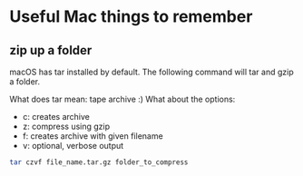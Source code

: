 # Useful Mac things to remember

## zip up a folder
macOS has tar installed by default. The following command will tar and gzip a folder. 

What does tar mean: tape archive :) 
What about the options: 
* c: creates archive
* z: compress using gzip
* f: creates archive with given filename
* v: optional, verbose output

```bash
tar czvf file_name.tar.gz folder_to_compress
```